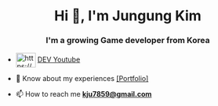 <!---
Kim-JeongUng/Kim-JeongUng is a ✨ special ✨ repository because its `README.md` (this file) appears on your GitHub profile.
You can click the Preview link to take a look at your changes.
https://github.com/rahuldkjain/github-profile-readme-generator
--->
<h1 align="center">Hi 👋, I'm Jungung Kim</h1>
<h3 align="center">I'm a growing Game developer from Korea</h3>

<p>
    
- <a href="https://www.youtube.com/channel/UCX_SsgBfjPwpae2naZzkKpQ" target="blank"><img align="center" src="https://raw.githubusercontent.com/rahuldkjain/github-profile-readme-generator/master/src/images/icons/Social/youtube.svg" alt="https://www.youtube.com/channel/UCX_SsgBfjPwpae2naZzkKpQ/videos" height="30" width="40" /></a> [DEV Youtube](https://www.youtube.com/channel/UCX_SsgBfjPwpae2naZzkKpQ)
</p>

- 📄 Know about my experiences [[Portfolio]](https://www.notion.so/jeong-unitygames/eb2614c94c6b48c8be6b0098ffcd93ff)

- 📫 How to reach me **kju7859@gmail.com**

<!---
- 👀 I’m interested in ...<br>
**Unity 3D<br>
MotionCapture<br>
VR/AR<br>
Arduino<br>
3D printings<br>
Drone<br>**
<h3>Experiences:</h3>

- **Newto(주식회사 뉴토)** *2022.03 ~ current* 
    - **ICT Intern ship**
        - 신한지주 * KTds 메타버스 게임플랫폼 Inside 개발진행
        - 실시간 모션 캡쳐 개발진행
    
- **Makerspace FabLab Gangwon(메이커스페이스 팹랩 강원)** *2021.01 ~ 2022.02*
    - **Lab Intern**
        - Maintenance of 3D printer.
        - Making a class kit. 
        - 3D printing
        - Arduino
        - Drone
        
- **Medical Genetic Lab(의학 유전학 연구실)** *2021.01 ~ 2021.12*
    - **Lab Intern**
        - Data server management.
        - Data search.

- **Samsung MRS(삼성전자 모바일 리테일 서포터즈)** *2020.07 ~ 2020.09* 
    - **Short-term jobs.**
        - Visiting stores and guiding the features and policies of newly launched smartphones.

- **Other Short-term jobs**
  - 한림대학교 앱 개발 보조강사 (2018.07 ~ 2018.08) 
  - 춘천 문화재단 아두이노 강사 (2021.07 ~ 2021.09)
  - 원주 북원여고 3D 프린팅 강사 (2021.09)

<br>
<h3 align="left">Confident Languages:</h3>
<p align="left"><a href="https://www.w3schools.com/cs/" target="_blank"> <img src="https://raw.githubusercontent.com/devicons/devicon/master/icons/csharp/csharp-original.svg" alt="csharp" width="40" height="40"/> </a> <a href="https://www.python.org" target="_blank"> <img src="https://raw.githubusercontent.com/devicons/devicon/master/icons/python/python-original.svg" alt="python" width="40" height="40"/> </a>   <a href="https://www.cprogramming.com/" target="_blank"> <img src="https://raw.githubusercontent.com/devicons/devicon/master/icons/c/c-original.svg" alt="c" width="40" height="40"/> </a> <a href="https://www.w3schools.com/cpp/" target="_blank"> <img src="https://raw.githubusercontent.com/devicons/devicon/master/icons/cplusplus/cplusplus-original.svg" alt="cplusplus" width="40" height="40"/> </a> <a href="https://www.w3schools.com/css/" target="_blank"> <img src="https://raw.githubusercontent.com/devicons/devicon/master/icons/css3/css3-original-wordmark.svg" alt="css3" width="40" height="40"/> </a> <a href="https://www.w3.org/html/" target="_blank"> <img src="https://raw.githubusercontent.com/devicons/devicon/master/icons/html5/html5-original-wordmark.svg" alt="html5" width="40" height="40"/> </a> <a href="https://developer.mozilla.org/en-US/docs/Web/JavaScript" target="_blank"> <img src="https://raw.githubusercontent.com/devicons/devicon/master/icons/javascript/javascript-original.svg" alt="javascript" width="40" height="40"/> </a> <a href="https://www.linux.org/" target="_blank"> <img src="https://raw.githubusercontent.com/devicons/devicon/master/icons/linux/linux-original.svg" alt="linux" width="40" height="40"/> </a> </p>
<h3 align="left">Confident Tools:</h3>
<p align="left"> <a href="https://unity.com/" target="_blank"> <img src="https://www.vectorlogo.zone/logos/unity3d/unity3d-icon.svg" alt="unity" width="40" height="40"/> </a> <a href="https://www.arduino.cc/" target="_blank"> <img src="https://cdn.worldvectorlogo.com/logos/arduino-1.svg" alt="arduino" width="40" height="40"/> </a>   </a> <a href="https://git-scm.com/" target="_blank"> <img src="https://www.vectorlogo.zone/logos/git-scm/git-scm-icon.svg" alt="git" width="40" height="40"/> </a> </p>
<br>

--->
